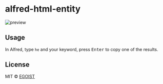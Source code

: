 # alfred-html-entity

![preview](http://ww4.sinaimg.cn/large/a15b4afegw1f76g5gnh6pj212k0egac3.jpg)

## Usage

In Alfred, type `he` and your keyword, press <kbd>Enter</kbd> to copy one of the results.

## License

MIT &copy; [EGOIST](https://github.com/egoist)